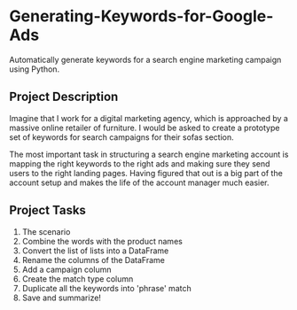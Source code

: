 # Generating-Keywords-for-Google-Ads
Automatically generate keywords for a search engine marketing campaign using Python.

## Project Description
Imagine that I work for a digital marketing agency, which is approached by a massive online retailer of furniture. I would be asked to create a prototype set of keywords for search campaigns for their sofas section. 

The most important task in structuring a search engine marketing account is mapping the right keywords to the right ads and making sure they send users to the right landing pages. Having figured that out is a big part of the account setup and makes the life of the account manager much easier.

## Project Tasks
1. The scenario
2. Combine the words with the product names
3. Convert the list of lists into a DataFrame
4. Rename the columns of the DataFrame
5. Add a campaign column
6. Create the match type column
7. Duplicate all the keywords into 'phrase' match
8. Save and summarize!
